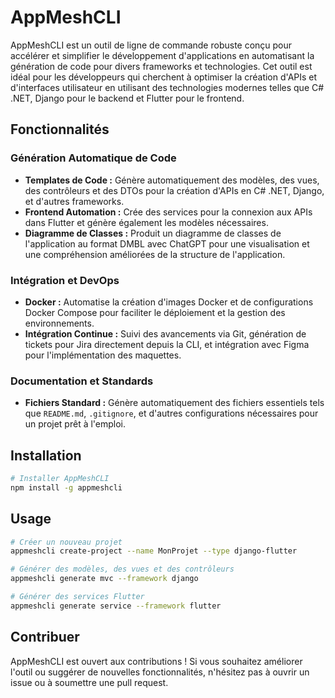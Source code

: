 # AppMeshCLI

AppMeshCLI est un outil de ligne de commande robuste conçu pour accélérer et simplifier le développement d'applications en automatisant la génération de code pour divers frameworks et technologies. Cet outil est idéal pour les développeurs qui cherchent à optimiser la création d'APIs et d'interfaces utilisateur en utilisant des technologies modernes telles que C# .NET, Django pour le backend et Flutter pour le frontend.

## Fonctionnalités

### Génération Automatique de Code
- **Templates de Code :** Génère automatiquement des modèles, des vues, des contrôleurs et des DTOs pour la création d'APIs en C# .NET, Django, et d'autres frameworks.
- **Frontend Automation :** Crée des services pour la connexion aux APIs dans Flutter et génère également les modèles nécessaires.
- **Diagramme de Classes :** Produit un diagramme de classes de l'application au format DMBL avec ChatGPT pour une visualisation et une compréhension améliorées de la structure de l'application.

### Intégration et DevOps
- **Docker :** Automatise la création d'images Docker et de configurations Docker Compose pour faciliter le déploiement et la gestion des environnements.
- **Intégration Continue :** Suivi des avancements via Git, génération de tickets pour Jira directement depuis la CLI, et intégration avec Figma pour l'implémentation des maquettes.

### Documentation et Standards
- **Fichiers Standard :** Génère automatiquement des fichiers essentiels tels que `README.md`, `.gitignore`, et d'autres configurations nécessaires pour un projet prêt à l'emploi.

## Installation
```bash
# Installer AppMeshCLI
npm install -g appmeshcli
```

## Usage
```bash
# Créer un nouveau projet
appmeshcli create-project --name MonProjet --type django-flutter

# Générer des modèles, des vues et des contrôleurs
appmeshcli generate mvc --framework django

# Générer des services Flutter
appmeshcli generate service --framework flutter
```

## Contribuer
AppMeshCLI est ouvert aux contributions ! Si vous souhaitez améliorer l'outil ou suggérer de nouvelles fonctionnalités, n'hésitez pas à ouvrir un issue ou à soumettre une pull request.
